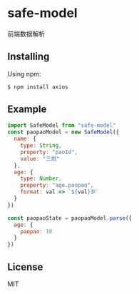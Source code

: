# safe-model

前端数据解析

## Installing

Using npm:

```bash
$ npm install axios
```

## Example

```js
import SafeModel from "safe-model"
const paopaoModel = new SafeModel({
  name: {
    type: String,
    property: "paoId",
    value: "三炮"
  },
  age: {
    type: Number,
    property: "age.paopao",
    format: val => `${val}岁`
  }
})

const paopaoState = paopaoModel.parse({
  age: {
    paopao: 18
  }
})
```

## License

MIT
